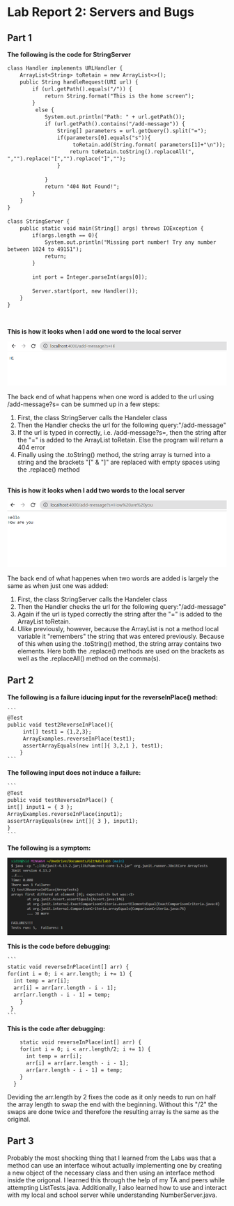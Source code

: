 # Lab Report 2: Servers and Bugs 

## Part 1

**The following is the code for StringServer**


```
class Handler implements URLHandler {
    ArrayList<String> toRetain = new ArrayList<>();
    public String handleRequest(URI url) {
        if (url.getPath().equals("/")) {
            return String.format("This is the home screen");
        } 
         else {
            System.out.println("Path: " + url.getPath());
            if (url.getPath().contains("/add-message")) {
                String[] parameters = url.getQuery().split("=");
                if(parameters[0].equals("s")){  
                     toRetain.add(String.format( parameters[1]+"\n"));
                    return toRetain.toString().replaceAll(", ","").replace("[","").replace("]","");
                }
                
            }
            return "404 Not Found!";
        }
    }
}

class StringServer {
    public static void main(String[] args) throws IOException {
        if(args.length == 0){
            System.out.println("Missing port number! Try any number between 1024 to 49151");
            return;
        }

        int port = Integer.parseInt(args[0]);

        Server.start(port, new Handler());
    }
}
```

  
  <br>

**This is how it looks when I add one word to the local server**

![Image](StringServer_implementation3.png)

The back end of what happens when one word is added to the url using /add-message?s=<stting> can be summed up in a few steps: 
  1. First, the class StringServer calls the Handeler class 
  2. Then the Handler checks the url for the following query:"/add-message" 
  3. If the url is typed in correctly, i.e. /add-message?s=<stting>, then the string after the "=" is added to the ArrayList toRetain. Else the program will return a 404 error
  4. Finally using the .toString() method, the string array is turned into a string and the brackets "[" & "]" are replaced with empty spaces using the .replace() method  
    <br>
  
  **This is how it looks when I add two words to the local server**
  
  ![Image](StringServer_implementation1.png)
  
  The back end of what happenes when two words are added is largely the same as when just one was added: 
  1. First, the class StringServer calls the Handeler class 
  2. Then the Handler checks the url for the following query:"/add-message" 
  3. Again if the url is typed correctly the string after the "=" is added to the ArrayList toRetain. 
  4. Ulike previously, however, because the ArrayList is not a method local variable it "remembers" the string that was entered previously. Because of this when using the .toString() method, the string array contains two elements. Here both the .replace() methods are used on the brackets as well as the .replaceAll() method on the comma(s).
    
  ## Part 2
    
 **The following is a failure iducing input for the reverseInPlace() method:**
   
    
    ```
    @Test
    public void test2ReverseInPlace(){
         int[] test1 = {1,2,3};
         ArrayExamples.reverseInPlace(test1);
         assertArrayEquals(new int[]{ 3,2,1 }, test1);
        }
    ```
    
	
  **The following input does not induce a failure:**
    
    ```
    @Test 
	public void testReverseInPlace() {
    int[] input1 = { 3 };
    ArrayExamples.reverseInPlace(input1);
    assertArrayEquals(new int[]{ 3 }, input1);
	}
    ```
    
  **The following is a symptom:**
    
  ![Image](TestSymptom.png)
    
  **This is the code before debugging:**
	
    
    ```
    static void reverseInPlace(int[] arr) {
    for(int i = 0; i < arr.length; i += 1) {
      int temp = arr[i];
      arr[i] = arr[arr.length - i - 1];
      arr[arr.length - i - 1] = temp;
        }
     }
	```

				  
**This is the code after debugging:**
				  
```
    static void reverseInPlace(int[] arr) {
    for(int i = 0; i < arr.length/2; i += 1) {
      int temp = arr[i];
      arr[i] = arr[arr.length - i - 1];
      arr[arr.length - i - 1] = temp;
    }
  }
```

Deviding the arr.length by 2 fixes the code as it only needs to run on half the array length to swap the end with the beginning. Without this "/2" the swaps are done twice and therefore the resulting array is the same as the original.
	
## Part 3
  Probably the most shocking thing that I learned from the Labs was that a method can use an interface wihout actually implementing one by creating a new object of the necessary class and then using an interface method inside the origonal. I learned this through the help of my TA and peers while attempting ListTests.java. Additionally, I also learned how to use and interact with my local and school server while understanding NumberServer.java.  	

 
